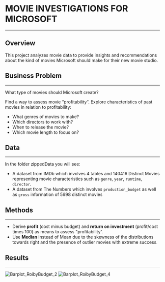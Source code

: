 # MOVIE INVESTIGATIONS FOR MICROSOFT
***
## Overview
This project analyzes movie data to provide insights and recommendations about the kind of movies Microsoft should make for their new movie studio.

## Business Problem
***
What type of movies should Microsoft create?

 Find a way to assess movie “profitability”.
 Explore characteristics of past movies in relation to profitability: 
 * What genres of movies to make?
 * Which directors to work with?
 * When to release the movie?
 * Which movie length to focus on?

## Data
***
In the folder zippedData you will see:
* A dataset from IMDb which involves 4 tables and 140416 Distinct Movies representing movie characteristics such as `genre`, `year`, `runtime`, `director`.
* A dataset from The Numbers which involves `production_budget` as well as `gross` information of 5698 distinct movies

## Methods
*** 
* Derive **profit** (cost minus budget) and **return on investment** (profit/cost times 100) as means to assess "profitability". 
* Use **Median** instead of Mean due to the skewness of the distributions towards right and the presence of outlier movies with extreme success.

## Results
***
![Barplot_RoibyBudget_2](https://user-images.githubusercontent.com/61121277/167764190-3d3c98ea-467d-4f43-af94-1fe03a88f232.png)
![Barplot_RoibyBudget_4](https://user-images.githubusercontent.com/61121277/167764199-a1bfa278-e86c-43ba-ad83-46d8816ec952.png)
